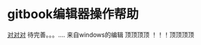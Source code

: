 # gitbook编辑器操作帮助
[对对对](/yong-hu-zhi-nan/yong-hu-zhi-nan.md)
待完善。。。.... 来自windows的编辑   顶顶顶顶 ！！！顶顶顶顶

